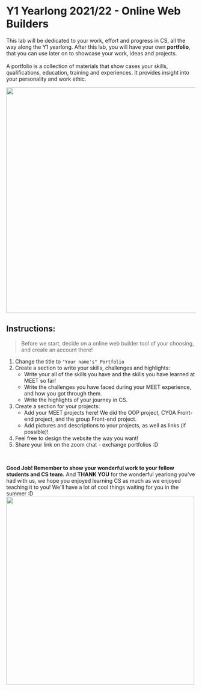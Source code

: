 # Y1 Yearlong 2021/22 - Online Web Builders

This lab will be dedicated to your work, effort and progress in CS, all the way along the Y1 yearlong.
After this lab, you will have your own **portfolio**, that you can use later on to showcase your work, ideas and projects. 
<br><br>
A portfolio is a collection of materials that show cases your skills, qualifications, education, training and experiences. It provides insight into your personality and work ethic. 




<img src="https://assets.justinmind.com/wp-content/uploads/2021/07/ux-portfolio-example-casual-tone.png" width="600">




## Instructions:
> Before we start, decide on a online web builder tool of your choosing, and create an account there!

1. Change the title to `"Your name's" Portfolio`
1. Create a section to write your skills, challenges and highlights:
	- Write your all of the skills you have and the skills you have learned at MEET so far!
	- Write the challenges you have faced during your MEET experience, and how you got through them.
	- Write the highlights of your journey in CS.
1. Create a section for your projects:
	- Add your MEET projects here! We did the OOP project, CYOA Front-end project, and the group Front-end project.
	- Add pictures and descriptions to your projects, as well as links (if possible)!
1. Feel free to design the website the way you want!
1. Share your link on the zoom chat - exchange portfolios :D 
	

<br>

**Good Job! Remember to show your wonderful work to your fellow students and CS team.**
And **THANK YOU** for the wonderful yearlong you've had with us, we hope you enjoyed learning CS as much as we enjoyed teaching it to you!
We'll have a lot of cool things waiting for you in the summer :D <br>
<img src="https://www.creative-tim.com/blog/content/images/size/w960/wordpress/2019/09/website-builder.jpg" width="500">

    
  
  
